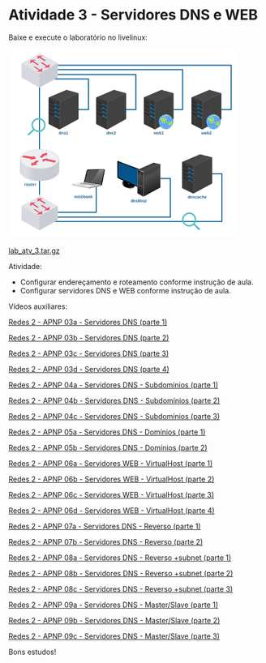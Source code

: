 # Atividade 3 - Servidores DNS e WEB

Baixe e execute o laboratório no livelinux: 

![](lab_atv_3.png)

[lab_atv_3.tar.gz](lab_atv_3.tar.gz)

Atividade:
- Configurar endereçamento e roteamento conforme instrução de aula.
- Configurar servidores DNS e WEB conforme instrução de aula.

Vídeos auxiliares: 

[Redes 2 - APNP 03a - Servidores DNS (parte 1)](https://www.youtube.com/watch?v=deN1ewxyve0)

[Redes 2 - APNP 03b - Servidores DNS (parte 2)](https://www.youtube.com/watch?v=UGSLgrs8zkE)

[Redes 2 - APNP 03c - Servidores DNS (parte 3)](https://www.youtube.com/watch?v=Mug3H8vesaI)

[Redes 2 - APNP 03d - Servidores DNS (parte 4)](https://www.youtube.com/watch?v=tcNXb83Td6o)

[Redes 2 - APNP 04a - Servidores DNS - Subdomínios (parte 1)](https://www.youtube.com/watch?v=RRQNyMKz9iQ)

[Redes 2 - APNP 04b - Servidores DNS - Subdomínios (parte 2)](https://www.youtube.com/watch?v=NeZ-2xYwtDc)

[Redes 2 - APNP 04c - Servidores DNS - Subdomínios (parte 3)](https://www.youtube.com/watch?v=_aHIR73UiXU)

[Redes 2 - APNP 05a - Servidores DNS - Domínios (parte 1)](https://www.youtube.com/watch?v=uuoFVZq7lT8)

[Redes 2 - APNP 05b - Servidores DNS - Domínios (parte 2)](https://www.youtube.com/watch?v=8_qtsHwxdOg)

[Redes 2 - APNP 06a - Servidores WEB - VirtualHost (parte 1)](https://www.youtube.com/watch?v=PHWDTlcXsVE)

[Redes 2 - APNP 06b - Servidores WEB - VirtualHost (parte 2)](https://www.youtube.com/watch?v=e8BI8v-hJog)

[Redes 2 - APNP 06c - Servidores WEB - VirtualHost (parte 3)](https://www.youtube.com/watch?v=CJO0BsA9xmY)

[Redes 2 - APNP 06d - Servidores WEB - VirtualHost (parte 4)](https://www.youtube.com/watch?v=UqxwQOFym1g)

[Redes 2 - APNP 07a - Servidores DNS - Reverso (parte 1)](https://www.youtube.com/watch?v=Hmvrj9jkJUg)

[Redes 2 - APNP 07b - Servidores DNS - Reverso (parte 2)](https://www.youtube.com/watch?v=-uwun75XnFw)

[Redes 2 - APNP 08a - Servidores DNS - Reverso +subnet (parte 1)](https://www.youtube.com/watch?v=5txuxTN7sGY)

[Redes 2 - APNP 08b - Servidores DNS - Reverso +subnet (parte 2)](https://www.youtube.com/watch?v=ayF1dw3HU58)

[Redes 2 - APNP 08c - Servidores DNS - Reverso +subnet (parte 3)](https://www.youtube.com/watch?v=o_JGqrRGav4)

[Redes 2 - APNP 09a - Servidores DNS - Master/Slave (parte 1)](https://www.youtube.com/watch?v=lKn8K5_OIGY)

[Redes 2 - APNP 09b - Servidores DNS - Master/Slave (parte 2)](https://www.youtube.com/watch?v=H3QiGB5kZdc)

[Redes 2 - APNP 09c - Servidores DNS - Master/Slave (parte 3)](https://www.youtube.com/watch?v=3oBBv5Rvi1g)

Bons estudos!


